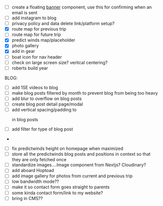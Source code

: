 - [ ] create a floating [banner](https://tailwindui.com/components/marketing/elements/banners) component, use this for confirming when an email is sent
- [ ] add instagram to blog
- [ ] privacy policy and data delete link/platform setup?
- [x] route map for previous trip
- [ ] route map for future trip
- [x] predict winds map/placeholder
- [x] photo gallery
- [x] add in gear
- [ ] boat icon for nav header 
- [ ] check on large screen size?  veritcal centering?
- [ ] roberts build year

BLOG:
- [ ] add 1SE videos to blog
- [ ] make blog posts filtered by month to prevent blog from being too heavy
- [ ] add blur to overflow on blog posts
- [ ] create blog post detail page/modal
- [ ] add vertical spacing/padding to <p> in blog posts
- [ ] add filter for type of blog post
- 


- [ ] fix predictwinds height on homepage when maximized
- [ ] store all the predictwinds blog posts and positions in context so that they are only fetched once
- [ ] standardize images....Image component from Nextjs?  Cloudinary? 
- [ ] add aboard Hoptoad
- [ ] add image gallery for photos from current and previous trip
- [ ] low bandwidth mode??
- [ ] make it so contact form goes straight to parents
- [ ] some kinda contact form/link to my website?
- [ ] bring in CMS??